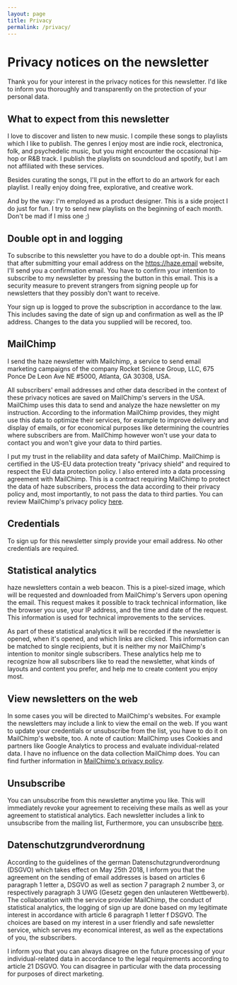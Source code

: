 ```yaml
---
layout: page
title: Privacy
permalink: /privacy/
---
```

# Privacy notices on the newsletter

Thank you for your interest in the privacy notices for this newsletter. I'd like to inform you thoroughly and transparently on the protection of your personal data.


## What to expect from this newsletter

I love to discover and listen to new music. I compile these songs to playlists which I like to publish. The genres I enjoy most are indie rock, electronica, folk, and psychedelic music, but you might encounter the occasional hip-hop or R&B track. I publish the playlists on soundcloud and spotify, but I am not affiliated with these services.

Besides curating the songs, I'll put in the effort to do an artwork for each playlist. I really enjoy doing free, explorative, and creative work.

And by the way: I'm employed as a product designer. This is a side project I do just for fun. I try to send new playlists on the beginning of each month. Don't be mad if I miss one ;)


## Double opt in and logging

To subscribe to this newsletter you have to do a double opt-in. This means that after submitting your email address on the https://haze.email website, I'll send you a confirmation email. You have to confirm your intention to subscribe to my newsletter by pressing the button in this email. This is a security measure to prevent strangers from signing people up for newsletters that they possibly don't want to receive.

Your sign up is logged to prove the subscription in accordance to the law. This includes saving the date of sign up and confirmation as well as the IP address. Changes to the data you supplied will be recored, too.


## MailChimp

I send the haze newsletter with Mailchimp, a service to send email marketing campaigns of the company Rocket Science Group, LLC, 675 Ponce De Leon Ave NE #5000, Atlanta, GA 30308, USA.

All subscribers' email addresses and other data described in the context of these privacy notices are saved on MailChimp's servers in the USA. MailChimp uses this data to send and analyze the haze newsletter on my instruction. According to the information MailChimp provides, they might use this data to optimize their services, for example to improve delivery and display of emails, or for economical purposes like determining the countries where subscribers are from. MailChimp however won't use your data to contact you and won't give your data to third parties.

I put my trust in the reliability and data safety of MailChimp. MailChimp is certified in the US-EU data protection treaty "privacy shield" and required to respect the EU data protection policy. I also entered into a data processing agreement with MailChimp. This is a contract requiring MailChimp to protect the data of haze subscribers, process the data according to their privacy policy and, most importantly, to not pass the data to third parties. You can review MailChimp's privacy policy [here](https://mailchimp.com/legal/privacy/).


## Credentials

To sign up for this newsletter simply provide your email address. No other credentials are required.


## Statistical analytics

haze newsletters contain a web beacon. This is a pixel-sized image, which will be requested and downloaded from MailChimp's Servers upon opening the email. This request makes it possible to track technical information, like the browser you use, your IP address, and the time and date of the request. This information is used for technical improvements to the services.

As part of these statistical analytics it will be recorded if the newsletter is opened, when it's opened, and which links are clicked. This information can be matched to single recipients, but it is neither my nor MailChimp's intention to monitor single subscribers. These analytics help me to recognize how all subscribers like to read the newsletter, what kinds of layouts and content you prefer, and help me to create content you enjoy most.


## View newsletters on the web

In some cases you will be directed to MailChimp's websites. For example the newsletters may include a link to view the email on the web. If you want to update your credentials or unsubscribe from the list, you have to do it on MailChimp's website, too. A note of caution: MailChimp uses Cookies and partners like Google Analytics to process and evaluate individual-related data. I have no influence on the data collection MailChimp does. You can find further information in [MailChimp's privacy policy](https://mailchimp.com/legal/privacy/). 


## Unsubscribe

You can unsubscribe from this newsletter anytime you like. This will immediately revoke your agreement to receiving these mails as well as your agreement to statistical analytics. Each newsletter includes a link to unsubscribe from the mailing list, Furthermore, you can unsubscribe <a href="http://email.us15.list-manage.com/unsubscribe?u={{ site.mailchimp_user_id }}&id={{ site.mailchimp_list_id }}">here</a>.


## Datenschutzgrundverordnung

According to the guidelines of the german Datenschutzgrundverordnung (DSGVO) which takes effect on May 25th 2018, I inform you that the agreement on the sending of email addresses is based on articles 6 paragraph 1 letter a, DSGVO as well as section 7 paragraph 2 number 3, or respectively paragraph 3 UWG (Gesetz gegen den unlauteren Wettbewerb). The collaboration with the service provider MailChimp, the conduct of statistical analytics, the logging of sign up are done based on my legitimate interest in accordance with article 6 paragraph 1 letter f DSGVO. The choices are based on my interest in a user friendly and safe newsletter service, which serves my economical interest, as well as the expectations of you, the subscribers.

I inform you that you can always disagree on the future processing of your individual-related data in accordance to the legal requirements according to article 21 DSGVO. You can disagree in particular with the data processing for purposes of direct marketing. 
